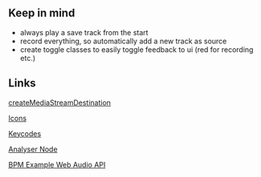 ## Keep in mind
- always play a save track from the start
- record everything, so automatically add a new track as source
- create toggle classes to easily toggle feedback to ui (red for recording etc.)
## Links
[createMediaStreamDestination](https://developer.mozilla.org/en-US/docs/Web/API/AudioContext/createMediaStreamDestination)

[Icons](https://material.io/icons/)

[Keycodes](http://keycode.info/)

[Analyser Node](https://developer.mozilla.org/en-US/docs/Web/API/AnalyserNode)

[BPM Example Web Audio API](http://webaudioapi.com/samples/rhythm/rhythm-sample.js)

